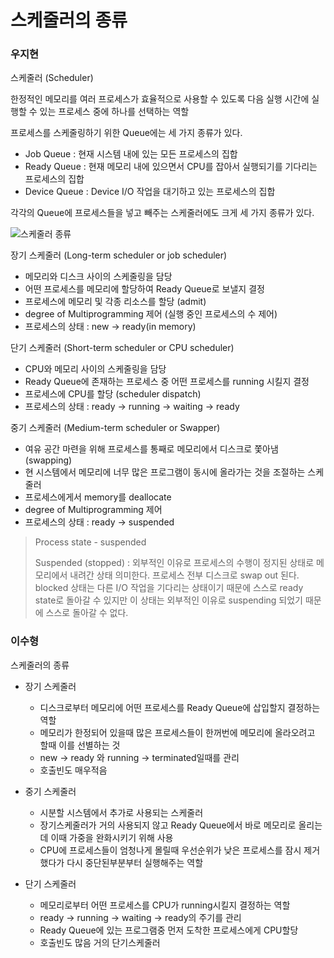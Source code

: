 # 스케줄러의 종류

### 우지현

스케줄러 (Scheduler)

한정적인 메모리를 여러 프로세스가 효율적으로 사용할 수 있도록 다음 실행 시간에 실행할 수 있는 프로세스 중에 하나를 선택하는 역할

프로세스를 스케줄링하기 위한 Queue에는 세 가지 종류가 있다.

- Job Queue : 현재 시스템 내에 있는 모든 프로세스의 집합
- Ready Queue : 현재 메모리 내에 있으면서 CPU를 잡아서 실행되기를 기다리는 프로세스의 집합
- Device Queue : Device I/O 작업을 대기하고 있는 프로세스의 집합

각각의 Queue에 프로세스들을 넣고 빼주는 스케줄러에도 크게 세 가지 종류가 있다.

![스케줄러 종류](https://wch18735.github.io/_img/2021-06-10/process_state.jpg)

장기 스케줄러 (Long-term scheduler or job scheduler)

- 메모리와 디스크 사이의 스케줄링을 담당
- 어떤 프로세스를 메모리에 할당하여 Ready Queue로 보낼지 결정
- 프로세스에 메모리 및 각종 리소스를 할당 (admit)
- degree of Multiprogramming 제어 (실행 중인 프로세스의 수 제어)
- 프로세스의 상태 : new -> ready(in memory)

단기 스케줄러 (Short-term scheduler or CPU scheduler)

- CPU와 메모리 사이의 스케줄링을 담당
- Ready Queue에 존재하는 프로세스 중 어떤 프로세스를 running 시킬지 결정
- 프로세스에 CPU를 할당 (scheduler dispatch)
- 프로세스의 상태 : ready -> running -> waiting -> ready

중기 스케줄러 (Medium-term scheduler or Swapper)

- 여유 공간 마련을 위해 프로세스를 통째로 메모리에서 디스크로 쫓아냄 (swapping)
- 현 시스템에서 메모리에 너무 많은 프로그램이 동시에 올라가는 것을 조절하는 스케줄러
- 프로세스에게서 memory를 deallocate
- degree of Multiprogramming 제어
- 프로세스의 상태 : ready -> suspended

> Process state - suspended
>
> Suspended (stopped) : 외부적인 이유로 프로세스의 수행이 정지된 상태로 메모리에서 내려간 상태 의미한다. 프로세스 전부 디스크로 swap out 된다. blocked 상태는 다른 I/O 작업을 기다리는 상태이기 때문에 스스로 ready state로 돌아갈 수 있지만 이 상태는 외부적인 이유로 suspending 되었기 때문에 스스로 돌아갈 수 없다.

### 이수형
스케줄러의 종류

- 장기 스케줄러

    - 디스크로부터 메모리에 어떤 프로세스를 Ready Queue에 삽입할지 결정하는 역할
    - 메모리가 한정되어 있을때 많은 프로세스들이 한꺼번에 메모리에 올라오려고 할때 이를 선별하는 것
    - new -> ready 와 running -> terminated일때를 관리
    - 호출빈도 매우적음
    
- 중기 스케줄러

    - 시분할 시스템에서 추가로 사용되는 스케줄러
    - 장기스케줄러가 거의 사용되지 않고 Ready Queue에서 바로 메모리로 올리는데 이때 가중을 완화시키기 위해 사용
    - CPU에 프로세스들이 엄청나게 몰릴때 우선순위가 낮은 프로세스를 잠시 제거했다가 다시 중단된부분부터 실행해주는 역할
    
- 단기 스케줄러

    - 메모리로부터 어떤 프로세스를 CPU가 running시킬지 결정하는 역할
    - ready -> running -> waiting -> ready의 주기를 관리
    - Ready Queue에 있는 프로그램중 먼저 도착한 프로세스에게 CPU할당
    - 호출빈도 많음 거의 단기스케줄러
    
